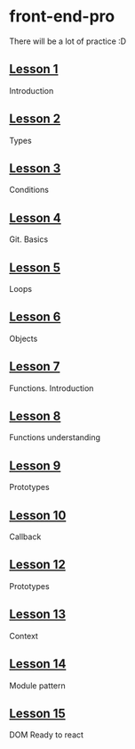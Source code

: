 # front-end-pro

There will be a lot of practice :D

## [Lesson 1](https://github.com/irondrondron/front-end-pro/tree/master/lesson1)

Introduction

## [Lesson 2](https://github.com/irondrondron/front-end-pro/tree/master/lesson2)

Types

## [Lesson 3](https://github.com/irondrondron/front-end-pro/tree/master/lesson3)

Conditions

## [Lesson 4](https://github.com/irondrondron/front-end-pro/tree/master/lesson4)

Git. Basics

## [Lesson 5](https://github.com/irondrondron/front-end-pro/tree/master/lesson5)

Loops

## [Lesson 6](https://github.com/irondrondron/front-end-pro/tree/master/lesson6)

Objects

## [Lesson 7](https://github.com/irondrondron/front-end-pro/tree/master/lesson7)

Functions. Introduction

## [Lesson 8](https://github.com/irondrondron/front-end-pro/tree/master/lesson8)

Functions understanding

## [Lesson 9](https://github.com/irondrondron/front-end-pro/tree/master/lesson9)

Prototypes

## [Lesson 10](https://github.com/irondrondron/front-end-pro/tree/master/lesson10)

Callback

## [Lesson 12](https://github.com/irondrondron/front-end-pro/tree/master/lesson12)

Prototypes

## [Lesson 13](https://github.com/irondrondron/front-end-pro/tree/master/lesson13)

Context

## [Lesson 14](https://github.com/irondrondron/front-end-pro/tree/master/lesson14)

Module pattern

## [Lesson 15](https://github.com/irondrondron/front-end-pro/tree/master/lesson15)

DOM Ready to react